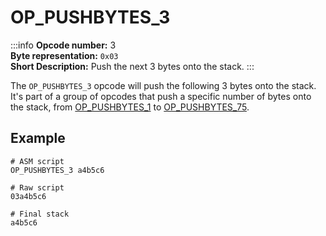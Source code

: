 # OP_PUSHBYTES_3
:::info
**Opcode number:** 3  
**Byte representation:** `0x03`  
**Short Description:** Push the next 3 bytes onto the stack. 
:::

The `OP_PUSHBYTES_3` opcode will push the following 3 bytes onto the stack. It's part of a group of opcodes that push a specific number of bytes onto the stack, from [OP_PUSHBYTES_1](./OP_PUSHBYTES_1.md) to [OP_PUSHBYTES_75](./OP_PUSHBYTES_75.md).

## Example
```shell
# ASM script
OP_PUSHBYTES_3 a4b5c6

# Raw script
03a4b5c6

# Final stack
a4b5c6
```
